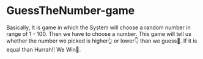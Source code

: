 # GuessTheNumber-game

Basically, It is game in which the System will choose a random number in range of 1 - 100. 
Then we have to choose a number. This game will tell us whether the number we picked is higher👆 or lower👇 than we guess🤔.
If it is equal than Hurrah!! We Win🥳.
